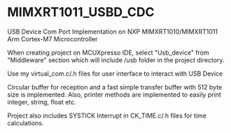 # MIMXRT1011_USBD_CDC
USB Device Com Port Implementation on NXP MIMXRT1010/MIMXRT1011 Arm Cortex-M7 Microcontroller

When creating project on MCUXpresso IDE, select "Usb_device" from "Middleware" section which will include /usb folder
in the project directory. 

Use my virtual_com.c/.h files for user interface to interact with USB Device

Circular buffer for reception and a fast simple transfer buffer with 512 byte size is implemented. Also, printer methods are implemented to easily print integer, string, float etc.

Project also includes SYSTICK Interrupt in CK_TIME.c/.h files for time calculations.
